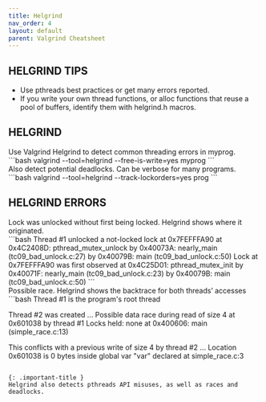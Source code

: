 ```yaml
---
title: Helgrind
nav_order: 4
layout: default
parent: Valgrind Cheatsheet
---
```


## **HELGRIND TIPS**

- Use pthreads best practices or get many errors reported.
- If you write your own thread functions, or alloc functions that reuse a pool of buffers, identify them with helgrind.h macros.

## **HELGRIND**

<div class="code-example" bash="1">
Use Valgrind Helgrind to detect common threading errors in myprog.
</div>
```bash
valgrind --tool=helgrind --free-is-write=yes myprog
```

<div class="code-example" bash="1">
Also detect potential deadlocks. Can be verbose for many programs.
</div>
```bash
valgrind --tool=helgrind --track-lockorders=yes prog
```

## **HELGRIND ERRORS**

<div class="code-example" bash="1">
Lock was unlocked without first being locked. Helgrind shows where it originated.
</div>
```bash
Thread #1 unlocked a not-locked lock at 0x7FEFFFA90
    at 0x4C2408D: pthread_mutex_unlock
    by 0x40073A: nearly_main (tc09_bad_unlock.c:27)
    by 0x40079B: main (tc09_bad_unlock.c:50)
   Lock at 0x7FEFFFA90 was first observed
    at 0x4C25D01: pthread_mutex_init
    by 0x40071F: nearly_main (tc09_bad_unlock.c:23)
    by 0x40079B: main (tc09_bad_unlock.c:50)
```

<div class="code-example" bash="1">
Possible race. Helgrind shows the backtrace for both threads’ accesses
</div>
```bash
Thread #1 is the program's root thread

Thread #2 was created
...
Possible data race during read of size 4 at 0x601038 by thread #1
Locks held: none
    at 0x400606: main (simple_race.c:13)

This conflicts with a previous write of size 4 by thread #2
...
Location 0x601038 is 0 bytes inside global var "var" declared at simple_race.c:3
```

{: .important-title }
Helgrind also detects pthreads API misuses, as well as races and deadlocks.